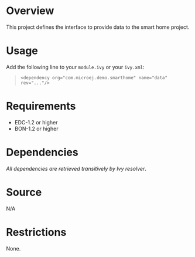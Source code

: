 [//]: # (Markdown)
[//]: # (Copyright 2017 IS2T. All rights reserved.)
[//]: # (For demonstration purpose only.)
[//]: # (IS2T PROPRIETARY. Use is subject to license terms.)

# Overview
This project defines the interface to provide data to the smart home project.

# Usage
Add the following line to your `module.ivy` or your `ivy.xml`:
> `<dependency org="com.microej.demo.smarthome" name="data" rev="..."/>`

# Requirements
  - EDC-1.2 or higher
  - BON-1.2 or higher

# Dependencies
_All dependencies are retrieved transitively by Ivy resolver_.

# Source
N/A

# Restrictions
None.